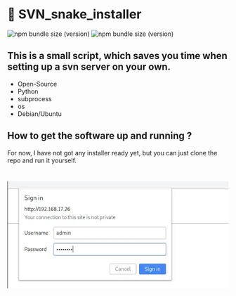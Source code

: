 # 🐍 SVN_snake_installer


![npm bundle size (version)](https://img.shields.io/badge/version-0.0.1-green) ![npm bundle size (version)](https://img.shields.io/badge/python3-green)


## This is a small script, which saves you time when setting up a svn server on your own.

* Open-Source
* Python
* subprocess
* os
* Debian/Ubuntu

## How to get the software up and running ?

For now, I have not got any installer ready yet, but you can just clone the repo and run it yourself.


# ![Alt text](SVN.png "Optional title")  